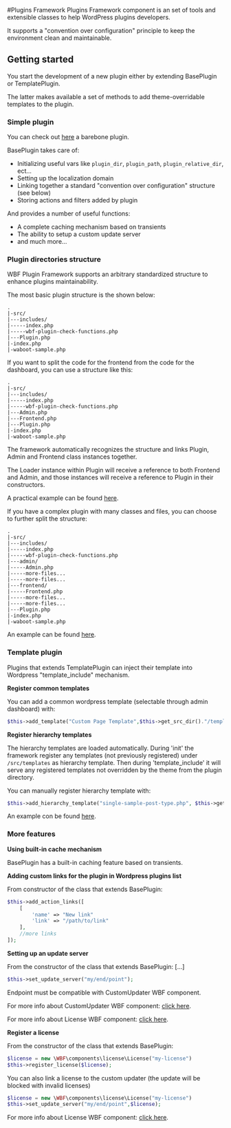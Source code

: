#Plugins Framework
Plugins Framework component is an set of tools and extensible classes to help WordPress plugins developers.  

It supports a "convention over configuration" principle to keep the environment clean and maintainable.

## Getting started

You start the development of a new plugin either by extending BasePlugin or TemplatePlugin. 

The latter makes available a set of methods to add theme-overridable templates to the plugin.

### Simple plugin

You can check out [here](https://github.com/wagaweb/wbf-sample-plugin) a barebone plugin.

BasePlugin takes care of:

- Initializing useful vars like `plugin_dir`, `plugin_path`, `plugin_relative_dir`, ect...
- Setting up the localization domain
- Linking together a standard "convention over configuration" structure (see below)
- Storing actions and filters added by plugin

And provides a number of useful functions:

- A complete caching mechanism based on transients
- The ability to setup a custom update server
- and much more...

### Plugin directories structure

WBF Plugin Framework supports an arbitrary standardized structure to enhance plugins maintainability.

The most basic plugin structure is the shown below:

```
.
|-src/
|---includes/
|-----index.php
|-----wbf-plugin-check-functions.php
|---Plugin.php
|-index.php
|-waboot-sample.php
```

If you want to split the code for the frontend from the code for the dashboard, you can use a structure like this:

```
.
|-src/
|---includes/
|-----index.php
|-----wbf-plugin-check-functions.php
|---Admin.php
|---Frontend.php
|---Plugin.php
|-index.php
|-waboot-sample.php
```

The framework automatically recognizes the structure and links Plugin, Admin and Frontend class instances together.

The Loader instance within Plugin will receive a reference to both Frontend and Admin, and those instances will receive a reference to Plugin in their constructors.

A practical example can be found [here](https://github.com/wagaweb/wbf-sample-plugin/tree/standard-structure-base).

If you have a complex plugin with many classes and files, you can choose to further split the structure:

```
.
|-src/
|---includes/
|-----index.php
|-----wbf-plugin-check-functions.php
|---admin/
|-----Admin.php
|-----more-files...
|-----more-files...
|---frontend/
|-----Frontend.php
|-----more-files...
|-----more-files...
|---Plugin.php
|-index.php
|-waboot-sample.php
```

An example can be found [here](https://github.com/wagaweb/wbf-sample-plugin/tree/standard-structure-complex).

### Template plugin

Plugins that extends TemplatePlugin can inject their template into Wordpress "template_include" mechanism.

**Register common templates**

You can add a common wordpress template (selectable through admin dashboard) with:

```php
$this->add_template("Custom Page Template",$this->get_src_dir()."/templates/custom-page-template.php");
```

**Register hierarchy templates**

The hierarchy templates are loaded automatically. During 'init' the framework register any templates (not previously registered) under `/src/templates` as hierarchy template.
Then during 'template_include' it will serve any registered templates not overridden by the theme from the plugin directory.

You can manually register hierarchy template with:

```php
$this->add_hierarchy_template("single-sample-post-type.php", $this->get_src_dir()."/custom_hierarchy_templates/single-sample-post-type.php");
```

An example con be found [here](https://github.com/wagaweb/wbf-sample-plugin/tree/template-plugin-standard).

### More features

**Using built-in cache mechanism**

BasePlugin has a built-in caching feature based on transients.



**Adding custom links for the plugin in Wordpress plugins list**

From constructor of the class that extends BasePlugin:

```php
$this->add_action_links([
    [
        'name' => "New link"
        'link' => "/path/to/link"
    ],
    //more links
]);
```

**Setting up an update server**

From the constructor of the class that extends BasePlugin: [...]

```php
$this->set_update_server("my/end/point");
```

Endpoint must be compatible with CustomUpdater WBF component.

For more info about CustomUpdater WBF component: [click here](https://github.com/wagaweb/wbf/tree/master/src/components/customupdater).

For more info about License WBF component: [click here](https://github.com/wagaweb/wbf/tree/master/src/components/license).

**Register a license**

From the constructor of the class that extends BasePlugin:

```php
$license = new \WBF\components\license\License("my-license")
$this->register_license($license);
```

You can also link a license to the custom updater (the update will be blocked with invalid licenses)

```php
$license = new \WBF\components\license\License("my-license")
$this->set_update_server("my/end/point",$license);
```

For more info about License WBF component: [click here](https://github.com/wagaweb/wbf/tree/master/src/components/license).